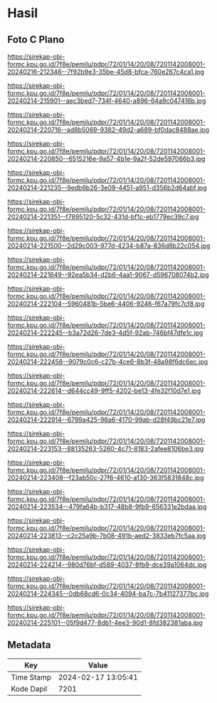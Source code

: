 # Hasil

## Foto C Plano

https://sirekap-obj-formc.kpu.go.id/7f8e/pemilu/pdpr/72/01/14/20/08/7201142008001-20240216-212346--7f92b9e3-35be-45d8-bfca-760e267c4ca1.jpg

https://sirekap-obj-formc.kpu.go.id/7f8e/pemilu/pdpr/72/01/14/20/08/7201142008001-20240214-215901--aec3bed7-734f-4640-a896-64a9c047416b.jpg

https://sirekap-obj-formc.kpu.go.id/7f8e/pemilu/pdpr/72/01/14/20/08/7201142008001-20240214-220716--ad8b5069-9382-49d2-a689-bf0dac8488ae.jpg

https://sirekap-obj-formc.kpu.go.id/7f8e/pemilu/pdpr/72/01/14/20/08/7201142008001-20240214-220850--6515216e-9a57-4b1e-9a2f-52de597066b3.jpg

https://sirekap-obj-formc.kpu.go.id/7f8e/pemilu/pdpr/72/01/14/20/08/7201142008001-20240214-221235--9edb6b26-3e09-4451-a951-d356b2d64abf.jpg

https://sirekap-obj-formc.kpu.go.id/7f8e/pemilu/pdpr/72/01/14/20/08/7201142008001-20240214-221351--f7895120-5c32-431d-bf1c-eb1779ec39c7.jpg

https://sirekap-obj-formc.kpu.go.id/7f8e/pemilu/pdpr/72/01/14/20/08/7201142008001-20240214-221500--2d29c003-977d-4234-b87a-836d8b22c054.jpg

https://sirekap-obj-formc.kpu.go.id/7f8e/pemilu/pdpr/72/01/14/20/08/7201142008001-20240214-221649--92ea5b34-d2b6-4aa1-9067-d596708074b2.jpg

https://sirekap-obj-formc.kpu.go.id/7f8e/pemilu/pdpr/72/01/14/20/08/7201142008001-20240214-222104--5960481b-5be6-4406-9246-f67a79fc7cf8.jpg

https://sirekap-obj-formc.kpu.go.id/7f8e/pemilu/pdpr/72/01/14/20/08/7201142008001-20240214-222245--b3a72d26-7de3-4d5f-92ab-746bf47dfe1c.jpg

https://sirekap-obj-formc.kpu.go.id/7f8e/pemilu/pdpr/72/01/14/20/08/7201142008001-20240214-222458--9079c0c6-c27b-4ce6-8b3f-48a98f6dc6ec.jpg

https://sirekap-obj-formc.kpu.go.id/7f8e/pemilu/pdpr/72/01/14/20/08/7201142008001-20240214-222614--d644cc49-9ff5-4202-be13-4fe32f10d7e1.jpg

https://sirekap-obj-formc.kpu.go.id/7f8e/pemilu/pdpr/72/01/14/20/08/7201142008001-20240214-222914--6799a425-96a6-4170-99ab-d28f49bc21e7.jpg

https://sirekap-obj-formc.kpu.go.id/7f8e/pemilu/pdpr/72/01/14/20/08/7201142008001-20240214-223153--88135263-5260-4c71-8183-2afee8106be3.jpg

https://sirekap-obj-formc.kpu.go.id/7f8e/pemilu/pdpr/72/01/14/20/08/7201142008001-20240214-223408--f23ab50c-27f6-4610-a130-363f5831848c.jpg

https://sirekap-obj-formc.kpu.go.id/7f8e/pemilu/pdpr/72/01/14/20/08/7201142008001-20240214-223534--479fa64b-b317-48b8-9fb9-656331e2bdaa.jpg

https://sirekap-obj-formc.kpu.go.id/7f8e/pemilu/pdpr/72/01/14/20/08/7201142008001-20240214-223813--c2c25a9b-7b08-491b-aed2-3833eb7fc5aa.jpg

https://sirekap-obj-formc.kpu.go.id/7f8e/pemilu/pdpr/72/01/14/20/08/7201142008001-20240214-224214--980d76bf-d589-4037-8fb9-dce39a1064dc.jpg

https://sirekap-obj-formc.kpu.go.id/7f8e/pemilu/pdpr/72/01/14/20/08/7201142008001-20240214-224345--0db68cd6-0c34-4094-ba7c-7b41127377bc.jpg

https://sirekap-obj-formc.kpu.go.id/7f8e/pemilu/pdpr/72/01/14/20/08/7201142008001-20240214-225101--05f9d477-8db1-4ee3-90d1-8fd382381aba.jpg


## Metadata

| Key        | Value               |
| ---------- | ------------------- |
| Time Stamp | 2024-02-17 13:05:41 |
| Kode Dapil | 7201                |



